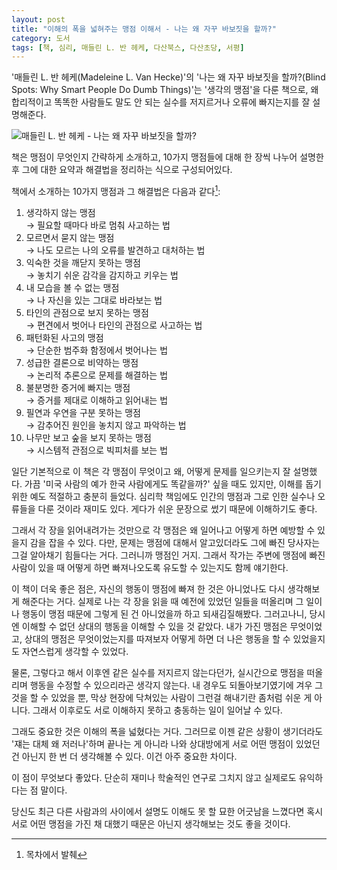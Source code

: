 ```yaml
---
layout: post
title: "이해의 폭을 넓혀주는 맹점 이해서 - 나는 왜 자꾸 바보짓을 할까?"
category: 도서
tags: [책, 심리, 매들린 L. 반 헤케, 다산북스, 다산초당, 서평]
---
```


'매들린 L. 반 헤케(Madeleine L. Van Hecke)'의 '나는 왜 자꾸 바보짓을 할까?(Blind Spots: Why Smart People Do Dumb Things)'는 '생각의 맹점'을 다룬 책으로, 왜 합리적이고 똑똑한 사람들도 말도 안 되는 실수를 저지르거나 오류에 빠지는지를 잘 설명해준다.

![매들린 L. 반 헤케 - 나는 왜 자꾸 바보짓을 할까?](https://lh3.googleusercontent.com/-WNIs4RMKtjY/WN5moRah34I/AAAAAAAATQg/KxLPT2a8RbgQ8lJp6n2iC0a2Pim6g0X9gCE0/s360/blind-spots-why-smart-people-do-dumb-things-book.jpg "생각에 어떤 맹점들이 있어 어떤 오류를 일으키고 어떻게 극복할 수 있을지 잘 설명한다.")

책은 맹점이 무엇인지 간략하게 소개하고, 10가지 맹점들에 대해 한 장씩 나누어 설명한 후 그에 대한 요약과 해결법을 정리하는 식으로 구성되어있다.

책에서 소개하는 10가지 맹점과 그 해결법은 다음과 같다[^1]:

1.	생각하지 않는 맹점  
	→ 필요할 때마다 바로 멈춰 사고하는 법
2.	모르면서 묻지 않는 맹점  
	→ 나도 모르는 나의 오류를 발견하고 대처하는 법
3.	익숙한 것을 깨닫지 못하는 맹점  
	→ 놓치기 쉬운 감각을 감지하고 키우는 법
4.	내 모습을 볼 수 없는 맹점  
	→ 나 자신을 있는 그대로 바라보는 법
5.	타인의 관점으로 보지 못하는 맹점  
	→ 편견에서 벗어나 타인의 관점으로 사고하는 법
6.	패턴화된 사고의 맹점  
	→ 단순한 범주화 함정에서 벗어나는 법
7.	성급한 결론으로 비약하는 맹점  
	→ 논리적 추론으로 문제를 해결하는 법
8.	불분명한 증거에 빠지는 맹점  
	→ 증거를 제대로 이해하고 읽어내는 법
9.	필연과 우연을 구분 못하는 맹점  
	→ 감추어진 원인을 놓치지 않고 파악하는 법
10.	나무만 보고 숲을 보지 못하는 맹점  
	→ 시스템적 관점으로 빅피처를 보는 법

[^1]: 목차에서 발췌

일단 기본적으로 이 책은 각 맹점이 무엇이고 왜, 어떻게 문제를 일으키는지 잘 설명했다.
가끔 '미국 사람의 예가 한국 사람에게도 똑같을까?' 싶을 때도 있지만, 이해를 돕기 위한 예도 적절하고 충분히 들었다.
심리학 책임에도 인간의 맹점과 그로 인한 실수나 오류들을 다룬 것이라 재미도 있다.
게다가 쉬운 문장으로 썼기 때문에 이해하기도 좋다.

그래서 각 장을 읽어내려가는 것만으로 각 맹점은 왜 일어나고 어떻게 하면 예방할 수 있을지 감을 잡을 수 있다.
다만, 문제는 맹점에 대해서 알고있더라도 그에 빠진 당사자는 그걸 알아채기 힘들다는 거다.
그러니까 맹점인 거지.
그래서 작가는 주변에 맹점에 빠진 사람이 있을 때 어떻게 하면 빠져나오도록 유도할 수 있는지도 함께 얘기한다.

이 책이 더욱 좋은 점은, 자신의 행동이 맹점에 빠져 한 것은 아니었나도 다시 생각해보게 해준다는 거다.
실제로 나는 각 장을 읽을 때 예전에 있었던 일들을 떠올리며 그 일이나 행동이 맹점 때문에 그렇게 된 건 아니었을까 하고 되새김질해봤다.
그러고나니, 당시엔 이해할 수 없던 상대의 행동을 이해할 수 있을 것 같았다.
내가 가진 맹점은 무엇이었고, 상대의 맹점은 무엇이었는지를 따져보자 어떻게 하면 더 나은 행동을 할 수 있었을지도 자연스럽게 생각할 수 있었다.

물론, 그렇다고 해서 이후엔 같은 실수를 저지르지 않는다던가, 실시간으로 맹점을 떠올리며 행동을 수정할 수 있으리라곤 생각지 않는다.
내 경우도 되돌아보기였기에 겨우 그것을 할 수 있었을 뿐,
막상 현장에 닥쳐있는 사람이 그런걸 해내기란 좀처럼 쉬운 게 아니다.
그래서 이후로도 서로 이해하지 못하고 충동하는 일이 일어날 수 있다.

그래도 중요한 것은 이해의 폭을 넓혔다는 거다.
그러므로 이젠 같은 상황이 생기더라도
'쟤는 대체 왜 저러나'하며 끝나는 게 아니라
나와 상대방에게 서로 어떤 맹점이 있었던 건 아닌지 한 번 더 생각해볼 수 있다.
이건 아주 중요한 차이다.

이 점이 무엇보다 좋았다.
단순히 재미나 학술적인 연구로 그치지 않고 실제로도 유익하다는 점 말이다.

당신도 최근 다른 사람과의 사이에서 설명도 이해도 못 할 묘한 어긋남을 느꼈다면
혹시 서로 어떤 맹점을 가진 채 대했기 때문은 아닌지 생각해보는 것도 좋을 것이다.
